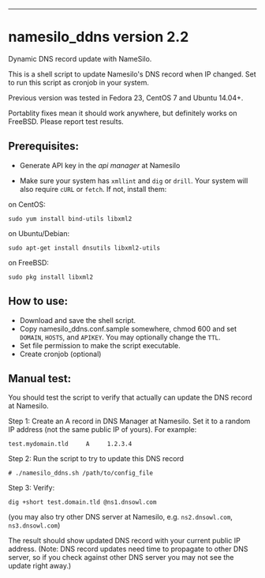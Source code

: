 -----------------------------------------------------------------
# namesilo_ddns version 2.2
Dynamic DNS record update with NameSilo.

This is a shell script to update Namesilo's DNS record when IP changed.  Set to run this script as cronjob in your system.

Previous version was tested in Fedora 23, CentOS 7 and Ubuntu 14.04+.

Portablity fixes mean it should work anywhere, but definitely works on FreeBSD.
Please report test results.

## Prerequisites:

* Generate API key in the _api manager_ at Namesilo

* Make sure your system has `xmllint` and `dig` or `drill`.  Your system will also require `cURL` or `fetch`.  If not, install them:

on CentOS:

```sudo yum install bind-utils libxml2```

on Ubuntu/Debian:

```sudo apt-get install dnsutils libxml2-utils```

on FreeBSD:

```sudo pkg install libxml2```

## How to use:
* Download and save the shell script.
* Copy namesilo_ddns.conf.sample somewhere, chmod 600 and set `DOMAIN`, `HOSTS`, and `APIKEY`.  You may optionally change the `TTL`.
* Set file permission to make the script executable.
* Create cronjob (optional)

## Manual test:
You should test the script to verify that actually can update the DNS record at Namesilo.

Step 1: Create an A record in DNS Manager at Namesilo. Set it to a random IP address (not the same public IP of yours). For example:

```test.mydomain.tld     A     1.2.3.4```

Step 2: Run the script to try to update this DNS record

```# ./namesilo_ddns.sh /path/to/config_file```

Step 3: Verify:

```dig +short test.domain.tld @ns1.dnsowl.com```

(you may also try other DNS server at Namesilo, e.g. `ns2.dnsowl.com`, `ns3.dnsowl.com`)

The result should show updated DNS record with your current public IP address. 
(Note: DNS record updates need time to propagate to other DNS server, so if you check against other DNS server you may not see the update right away.)
